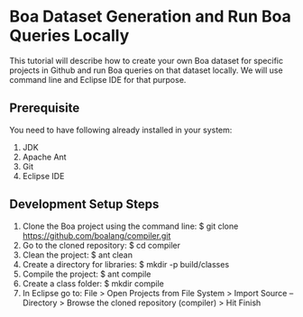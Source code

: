 # Boa Dataset Generation and Run Boa Queries Locally
This tutorial will describe how to create your own Boa dataset for specific projects in Github and run Boa queries on 
that dataset locally. We will use command line and Eclipse IDE for that purpose.

## Prerequisite
You need to have following already installed in your system:
1. JDK
2. Apache Ant
3. Git
4. Eclipse IDE

## Development Setup Steps
1. Clone the Boa project using the command line: $ git clone https://github.com/boalang/compiler.git 
2. Go to the cloned repository: $ cd compiler
3. Clean the project: $ ant clean
4. Create a directory for libraries: $ mkdir -p build/classes
5. Compile the project: $ ant compile
6. Create a class folder: $ mkdir compile
7.	In Eclipse go to: File > Open Projects from File System > Import Source – Directory > Browse the cloned repository (compiler) > Hit Finish

